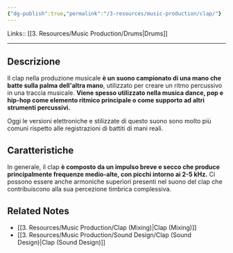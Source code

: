 ```yaml
---
{"dg-publish":true,"permalink":"/3-resources/music-production/clap/"}
---
```


Links:: [[3. Resources/Music Production/Drums\|Drums]]

---
## Descrizione

Il clap nella produzione musicale **è un suono campionato di una mano che batte sulla palma dell'altra mano**, utilizzato per creare un ritmo percussivo in una traccia musicale. **Viene spesso utilizzato nella musica dance, pop e hip-hop come elemento ritmico principale o come supporto ad altri strumenti percussivi.** 

Oggi le versioni elettroniche e stilizzate di questo suono sono molto più comuni rispetto alle registrazioni di battiti di mani reali.

## Caratteristiche

In generale, il clap **è composto da un impulso breve e secco che produce principalmente frequenze medio-alte, con picchi intorno ai 2-5 kHz.** Ci possono essere anche armoniche superiori presenti nel suono del clap che contribuiscono alla sua percezione timbrica complessiva.


## Related Notes

- [[3. Resources/Music Production/Clap (Mixing)\|Clap (Mixing)]]
- [[3. Resources/Music Production/Sound Design/Clap (Sound Design)\|Clap (Sound Design)]]

